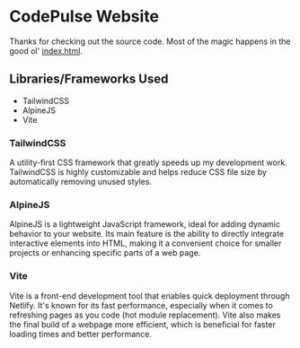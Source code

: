 # CodePulse Website

Thanks for checking out the source code. Most of the magic happens in the good ol' [index.html](index.html).

## Libraries/Frameworks Used

-   TailwindCSS
-   AlpineJS
-   Vite

### TailwindCSS

A utility-first CSS framework that greatly speeds up my development work. TailwindCSS is highly customizable and helps reduce CSS file size by automatically removing unused styles.

### AlpineJS

AlpineJS is a lightweight JavaScript framework, ideal for adding dynamic behavior to your website. Its main feature is the ability to directly integrate interactive elements into HTML, making it a convenient choice for smaller projects or enhancing specific parts of a web page.

### Vite

Vite is a front-end development tool that enables quick deployment through Netlify. It's known for its fast performance, especially when it comes to refreshing pages as you code (hot module replacement). Vite also makes the final build of a webpage more efficient, which is beneficial for faster loading times and better performance.
